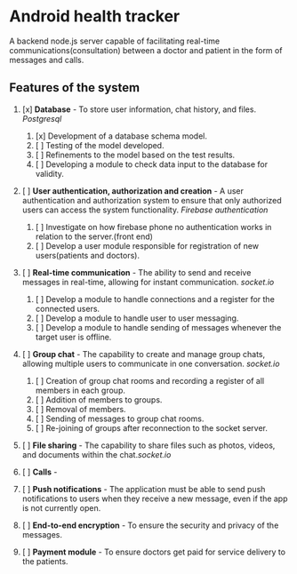 # Android health tracker 
A backend node.js server capable of facilitating real-time communications(consultation) between a doctor and patient in the form of messages and calls.

## Features of the system
1. [x] **Database** - To store user information, chat history, and files. *Postgresql*
    1. [x] Development of a database schema model.
    2. [ ] Testing of the model developed.
    3. [ ] Refinements to the model based on the test results.
    4. [ ] Developing a module to check data input to the database for validity.
   
2. [ ] **User authentication, authorization and creation** - A user authentication and authorization system to ensure that only authorized users can access the system functionality. *Firebase authentication*
    1. [ ] Investigate on how firebase phone no authentication works in relation to the server.(front end)
    2. [ ] Develop a user module responsible for registration of new users(patients and doctors).    
3. [ ] **Real-time communication** - The ability to send and receive messages in real-time, allowing for instant communication. *socket.io*
    1. [ ] Develop a module to handle connections and a register for the connected users.
    2. [ ] Develop a module to handle user to user messaging.
    3. [ ] Develop a module to handle sending of messages whenever the target user is offline.
4. [ ] **Group chat** - The capability to create and manage group chats, allowing multiple users to communicate in one conversation. *socket.io*
    1. [ ] Creation of group chat rooms and recording a register of all members in each group.
    2. [ ] Addition of members to groups.
    3. [ ] Removal of members.
    4. [ ] Sending of messages to group chat rooms. 
    5. [ ] Re-joining of groups after reconnection to the socket server.
5. [ ] **File sharing** - The capability to share files such as photos, videos, and documents within the chat.*socket.io*
6. [ ] **Calls** -
7. [ ] **Push notifications** - The application must be able to send push notifications to users when they receive a new message, even if the app is not currently open.
8. [ ]  **End-to-end encryption** - To ensure the security and privacy of the messages.
9.  [ ]  **Payment module** - To ensure doctors get paid for service delivery to the patients.